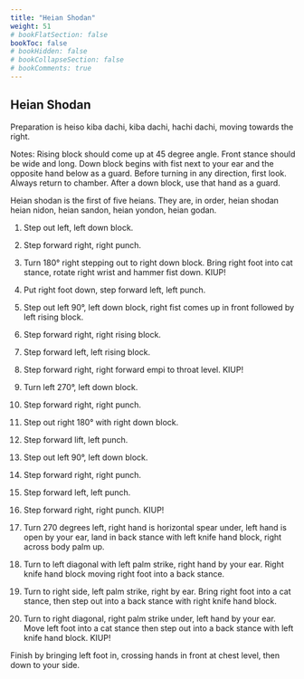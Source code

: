 ```yaml
---
title: "Heian Shodan"
weight: 51
# bookFlatSection: false
bookToc: false
# bookHidden: false
# bookCollapseSection: false
# bookComments: true
---
```

## Heian Shodan
Preparation is heiso kiba dachi, kiba dachi, hachi dachi, moving towards the right.

Notes: Rising block should come up at 45 degree angle. Front stance should be wide and long.  Down block
begins with fist next to your ear and the opposite hand below
as a guard.  Before turning in any direction, first look.  Always return to chamber.  After a down block,
use that hand as a guard.

Heian shodan is the first of five heians.  They are, in order, heian shodan
heian nidon, heian sandon, heian yondon, heian godan.

1.  Step out left, left down block.

2.  Step forward right, right punch.

3.  Turn 180° right stepping out to right down block.  Bring right foot into cat
stance, rotate right wrist and hammer fist down. KIUP!

4.  Put right foot down, step forward left, left punch. 

5.  Step out left 90°, left down block, right fist comes up in front
followed by left rising block. 

6.  Step forward right, right rising block.

7.  Step forward left, left rising block.

8.  Step forward right, right forward empi to throat level.  KIUP!

9.  Turn left 270°, left down block.     

10. Step forward right, right punch.

11. Step out right 180° with right down block.

12. Step forward lift, left punch. 

13. Step out left 90°, left down block.

14. Step forward right, right punch.

15. Step forward left, left punch.

16. Step forward right, right punch.  KIUP!

17. Turn 270 degrees left, right hand is horizontal 
spear under, left hand is open by your ear, land in back stance
with left knife hand block, right across body palm up.

18. Turn to left diagonal with left palm strike, right hand
by your ear. Right knife hand block moving right foot into 
a back stance.

19. Turn to right side, left palm strike, 
right by ear. Bring right foot into a cat stance, then step out
into a back stance with right knife hand block.

20. Turn to right diagonal, right palm strike under, left
hand by your ear.  Move left foot into a cat stance then step
out into a back stance with left knife hand block. KIUP!  

Finish by bringing left foot in, crossing hands in front at chest level,
then down to your side.

